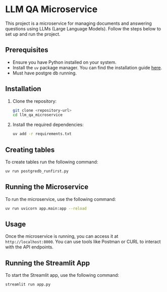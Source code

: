 # LLM QA Microservice

This project is a microservice for managing documents and answering questions using LLMs (Large Language Models). Follow the steps below to set up and run the project.

## Prerequisites

- Ensure you have Python installed on your system.
- Install the `uv` package manager. You can find the installation guide [here](https://uv.pm/docs).
- Must have postgre db running.

## Installation

1. Clone the repository:
   ```bash
   git clone <repository-url>
   cd llm_qa_microservice
   ```
2. Install the required dependencies:
   ```bash
   uv add -r requirements.txt
   ```
## Creating tables

To create tables run the following command:

```bash
uv run postgredb_runfirst.py
```

## Running the Microservice

To run the microservice, use the following command:

```bash
uv run uvicorn app.main:app --reload
```

## Usage

Once the microservice is running, you can access it at `http://localhost:8000`. You can use tools like Postman or CURL to interact with the API endpoints.

## Running the Streamlit App

To start the Streamlit app, use the following command:

```bash
streamlit run app.py
```

